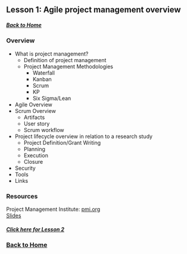 ## Lesson 1: Agile project management overview
##### [Back to Home](../index.md)

### Overview

- What is project management?
  - Definition of project management
  - Project Management Methodologies
    - Waterfall
    - Kanban
    - Scrum
    - KP
    - Six Sigma/Lean
- Agile Overview
- Scrum Overview
  - Artifacts
  - User story
  - Scrum workflow
- Project lifecycle overview in relation to a research study
  - Project Definition/Grant Writing
  - Planning 
  - Execution
  - Closure
- Security
- Tools
- Links

### Resources
Project Management Institute: [pmi.org](https://www.pmi.org/)  
[Slides](https://docs.google.com/presentation/d/1WbOkxvHcecftLYahxpeNJHbvNdQEbOPbIHf1pDPCwgU/edit#slide=id.p1)

##### [Click here for Lesson 2](https://data2health.github.io/mtip-tutorial/lessons/Lesson2.html) 
### [Back to Home](../index)
